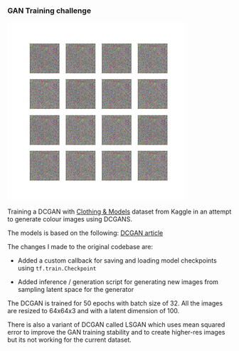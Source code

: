 ### GAN Training challenge

[DCGAN article]: https://www.pyimagesearch.com/2021/12/13/gan-training-challenges-dcgan-for-color-images/

[Clothing & Models]: https://www.kaggle.com/dqmonn/zalando-store-crawl


![Training visual of DCGAN](/assets/dcgan.gif)

Training a DCGAN with [Clothing & Models] dataset from Kaggle in an attempt to generate colour images using DCGANS.

The models is based on the following: [DCGAN article]

The changes I made to the original codebase are:

* Added a custom callback for saving and loading model checkpoints using `tf.train.Checkpoint`

* Added inference / generation script for generating new images from sampling latent space for the generator

The DCGAN is trained for 50 epochs with batch size of 32. All the images are resized to 64x64x3 and with a latent dimension of 100.

There is also a variant of DCGAN called LSGAN which uses mean squared error to improve the GAN training stability and to create higher-res images but its not working for the current dataset.